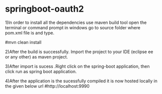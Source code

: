 # springboot-oauth2

1)In order to install all the dependencies  use maven build tool
open the terminal or command prompt in windows go to source folder where pom.xml file is and type.

#mvn clean install

2)After the build is successfully. Import the project to your IDE (eclipse ee or any other) as maven project.

3)After import is sucess .Right click on the spring-boot application,  then click run as spring boot application.

4)After the application is the sucessfully compiled it is now hosted locally in the given below url 
#http://localhost:9990

